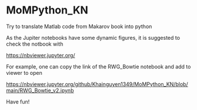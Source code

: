 # MoMPython_KN
Try to translate Matlab code from Makarov book into python

As the Jupiter notebooks have some dynamic figures, it is suggested to check the notbook with

https://nbviewer.jupyter.org/

For example, one can copy the link of the RWG_Bowtie notebook and add to viewer to open

https://nbviewer.jupyter.org/github/Khainguyen1349/MoMPython_KN/blob/main/RWG_Bowtie_v2.ipynb

Have fun!
